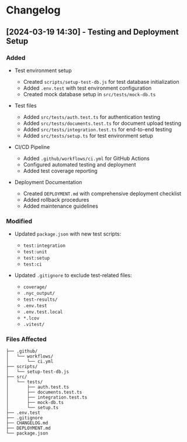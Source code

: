 # Changelog

## [2024-03-19 14:30] - Testing and Deployment Setup

### Added

- Test environment setup

  - Created `scripts/setup-test-db.js` for test database initialization
  - Added `.env.test` with test environment configuration
  - Created mock database setup in `src/tests/mock-db.ts`

- Test files

  - Added `src/tests/auth.test.ts` for authentication testing
  - Added `src/tests/documents.test.ts` for document upload testing
  - Added `src/tests/integration.test.ts` for end-to-end testing
  - Added `src/tests/setup.ts` for test environment setup

- CI/CD Pipeline

  - Added `.github/workflows/ci.yml` for GitHub Actions
  - Configured automated testing and deployment
  - Added test coverage reporting

- Deployment Documentation
  - Created `DEPLOYMENT.md` with comprehensive deployment checklist
  - Added rollback procedures
  - Added maintenance guidelines

### Modified

- Updated `package.json` with new test scripts:

  - `test:integration`
  - `test:unit`
  - `test:setup`
  - `test:ci`

- Updated `.gitignore` to exclude test-related files:
  - `coverage/`
  - `.nyc_output/`
  - `test-results/`
  - `.env.test`
  - `.env.test.local`
  - `*.lcov`
  - `.vitest/`

### Files Affected

```
├── .github/
│   └── workflows/
│       └── ci.yml
├── scripts/
│   └── setup-test-db.js
├── src/
│   └── tests/
│       ├── auth.test.ts
│       ├── documents.test.ts
│       ├── integration.test.ts
│       ├── mock-db.ts
│       └── setup.ts
├── .env.test
├── .gitignore
├── CHANGELOG.md
├── DEPLOYMENT.md
└── package.json
```
